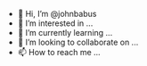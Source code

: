 - 👋 Hi, I’m @johnbabus
- 👀 I’m interested in ...
- 🌱 I’m currently learning ...
- 💞️ I’m looking to collaborate on ...
- 📫 How to reach me ...

<!---
johnbabus/johnbabus is a ✨ special ✨ repository because its `README.md` (this file) appears on your GitHub profile.
You can click the Preview link to take a look at your changes.
--->
